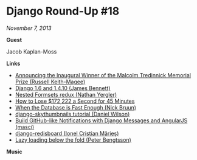 # Django Round-Up #18

*November 7, 2013*

**Guest**

Jacob Kaplan-Moss

**Links**

* [Announcing the Inaugural Winner of the Malcolm Tredinnick Memorial Prize (Russell Keith-Magee)](https://www.djangoproject.com/weblog/2013/nov/04/announcing-inaugural-winner-malcolm-tredinnick-mem/)
* [Django 1.6 and 1.4.10 (James Bennett)](https://www.djangoproject.com/weblog/2013/nov/06/django-16-released/)
* [Nested Formsets redux (Nathan Yergler)](http://yergler.net/blog/2013/09/03/nested-formsets-redux/)
* [How to Lose $172,222 a Second for 45 Minutes](http://pythonsweetness.tumblr.com/post/64740079543/how-to-lose-172-222-a-second-for-45-minutes)
* [When the Database is Fast Enough (Nick Bruun)](http://blog.iconfinder.com/when-the-database-is-fast-enough/)
* [django-skythumbnails tutorial (Daniel Wilson)](http://concentricsky.com/blog/2014/jul/django-skythumbnails-tutorial)
* [Build GitHub-like Notifications with Django Messages and AngularJS (masci)](http://dev.pippi.im/2013/10/22/build-github-like-notifications-with-django-messages-and-angular-js/)
* [django-redisboard (Ionel Cristian Mărieș)](https://github.com/ionelmc/django-redisboard)
* [Lazy loading below the fold (Peter Bengtsson)](http://www.peterbe.com/plog/lazy-loading-below-the-fold)

**Music**
